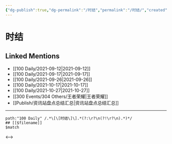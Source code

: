 ```yaml
---
{"dg-publish":true,"dg-permalink":"/时结","permalink":"/时结/","created":"2022-12-23T11:49:16.000+08:00","updated":"2023-04-10T15:45:02.000+08:00"}
---
```


# 时结

## Linked Mentions
- [[100 Daily/2021-09-12\|2021-09-12]]
- [[100 Daily/2021-09-17\|2021-09-17]]
- [[100 Daily/2021-09-26\|2021-09-26]]
- [[100 Daily/2021-10-17\|2021-10-17]]
- [[100 Daily/2021-10-27\|2021-10-27]]
- [[300 Events/304 Others/王者荣耀\|王者荣耀]]
- [[Publish/资讯站盘点总结汇总\|资讯站盘点总结汇总]]


---

```expander
path:"100 Daily" /.*\[\[时结\]\].*(?:\r?\n(?!\r?\n).*)*/
## [[$filename]]
$match
```

<-->